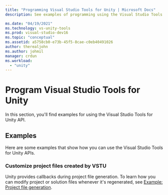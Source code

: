 ```yaml
---
title: "Programming Visual Studio Tools for Unity | Microsoft Docs"
description: See examples of programming using the Visual Studio Tools for Unity (VSTU) API. Customize project files created by VSTU.

ms.date: "04/19/2021"
ms.technology: vs-unity-tools
ms.prod: visual-studio-dev16
ms.topic: "conceptual"
ms.assetid: a5758cb0-e73b-45f5-8cae-c0eb40491026
author: therealjohn
ms.author: johmil
manager: crdun
ms.workload:
  - "unity"
---
```

# Program Visual Studio Tools for Unity
In this section, you'll find examples for using the Visual Studio Tools for Unity API.

## Examples
 Here are some examples that show how you can use the Visual Studio Tools for Unity APIs.

### Customize project files created by VSTU
 Unity provides callbacks during project file generation. To learn how you can modify project or solution files whenever it's regenerated, see [Example: Project file generation](./customize-project-files-created-by-vstu.md).
